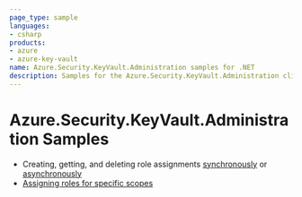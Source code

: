 ```yaml
---
page_type: sample
languages:
- csharp
products:
- azure
- azure-key-vault
name: Azure.Security.KeyVault.Administration samples for .NET
description: Samples for the Azure.Security.KeyVault.Administration client library.
---
```


# Azure.Security.KeyVault.Administration Samples

- Creating, getting, and deleting role assignments [synchronously](https://github.com/Azure/azure-sdk-for-net/blob/master/sdk/keyvault/Azure.Security.KeyVault.Administration/samples/Sample1_RbacHelloWorldSync.md) or [asynchronously](https://github.com/Azure/azure-sdk-for-net/blob/master/sdk/keyvault/Azure.Security.KeyVault.Administration/samples/Sample1_RbacHelloWorldAsync.md)
- [Assigning roles for specific scopes](https://github.com/Azure/azure-sdk-for-net/blob/master/sdk/keyvault/Azure.Security.KeyVault.Administration/samples/Sample2_RbacScopeAssignment.md) 
